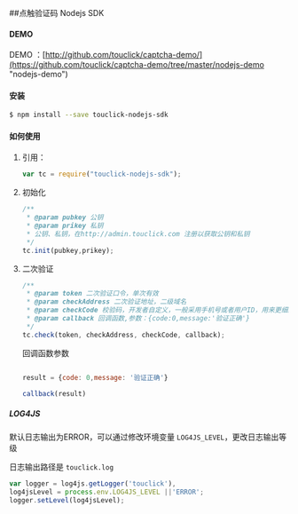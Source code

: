 ##点触验证码 Nodejs SDK

#### DEMO

DEMO ：[http://github.com/touclick/captcha-demo/](https://github.com/touclick/captcha-demo/tree/master/nodejs-demo "nodejs-demo")

#### 安装

```bash
$ npm install --save touclick-nodejs-sdk
```

#### 如何使用

1. 引用：

	```javascript
	var tc = require("touclick-nodejs-sdk");
	```

2. 初始化

	```javascript
	/**
	 * @param pubkey 公钥
	 * @param prikey 私钥
	 * 公钥、私钥，在http://admin.touclick.com 注册以获取公钥和私钥
	 */
	tc.init(pubkey,prikey);
	```

3. 二次验证

	```javascript
	/**
	 * @param token 二次验证口令，单次有效
	 * @param checkAddress 二次验证地址，二级域名
	 * @param checkCode 校验码，开发者自定义，一般采用手机号或者用户ID，用来更细致的频次控制
 	 * @param callback 回调函数,参数：{code:0,message:'验证正确'}
	 */
	tc.check(token, checkAddress, checkCode, callback);

	```

	回调函数参数

	```javascript

	result = {code: 0,message: '验证正确'}

	callback(result)
	
	```


##### LOG4JS

默认日志输出为ERROR，可以通过修改环境变量 `LOG4JS_LEVEL`，更改日志输出等级

日志输出路径是 `touclick.log`

```javascript
var logger = log4js.getLogger('touclick'),
log4jsLevel = process.env.LOG4JS_LEVEL ||'ERROR';
logger.setLevel(log4jsLevel);
```
